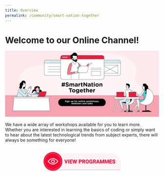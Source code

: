 ```yaml
---
title: Overview
permalink: /community/smart-nation-together
---
```


# Welcome to our Online Channel! 
![Smart Nation Together](/images/community/smart-nation-together.png)

We have a wide array of workshops available for you to learn more. Whether you are interested in learning the basics of coding or simply want to hear about the latest technological trends from subject experts, there will always be something for everyone! 

<br>

<div style="width:100%;display:flex;justify-content:center;"><div style="width:50%;height:50%;"><a href="https://together.smartnation.gov.sg/"><img alt="View Programmes" src="/images/community/View-Programmes.png"></a></div></div>